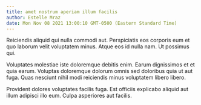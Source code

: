 ```yaml
---
title: amet nostrum aperiam illum facilis
author: Estelle Mraz
date: Mon Nov 08 2021 13:00:10 GMT-0500 (Eastern Standard Time)
---
```

Reiciendis aliquid qui nulla commodi aut. Perspiciatis eos corporis eum et quo laborum velit voluptatem minus. Atque eos id nulla nam. Ut possimus qui.

 Voluptates molestiae iste doloremque debitis enim. Earum dignissimos et et quia earum. Voluptas doloremque dolorum omnis sed doloribus quia ut aut fuga. Quas nesciunt nihil modi reiciendis minus voluptatem libero libero.

 Provident dolores voluptates facilis fuga. Est officiis explicabo aliquid aut illum adipisci illo eum. Culpa asperiores aut facilis.
